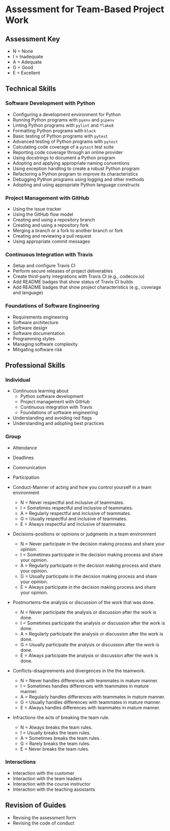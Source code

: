 # Assessment for Team-Based Project Work

## Assessment Key

* N = None
* I = Inadequate
* A = Adequate
* G = Good
* E = Excellent

## Technical Skills

### Software Development with Python

* Configuring a development environment for Python
* Running Python programs with `pyenv` and `pipenv`
* Linting Python programs with `pylint` and `flake8`
* Formatting Python programs with `black`
* Basic testing of Python programs with `pytest`
* Advanced testing of Python programs with `pytest`
* Calculating code coverage of a `pytest` test suite
* Reporting code coverage through an online provider
* Using docstrings to document a Python program
* Adopting and applying appropriate naming conventions
* Using exception handling to create a robust Python program
* Refactoring a Python program to improve its characteristics
* Debugging Python programs using logging and other methods
* Adopting and using appropriate Python language constructs

### Project Management with GitHub

* Using the issue tracker
* Using the GitHub flow model
* Creating and using a repository branch
* Creating and using a repository fork
* Merging a branch or a fork to another branch or fork
* Creating and reviewing a pull request
* Using appropriate commit messages

### Continuous Integration with Travis

* Setup and configure Travis CI
* Perform secure releases of project deliverables
* Create third-party integrations with Travis CI (e.g., codecov.io)
* Add README badges that show status of Travis CI builds
* Add README badges that show project characteristics (e.g., coverage and
  language)

### Foundations of Software Engineering

* Requirements engineering
* Software architecture
* Software design
* Software documentation
* Programming styles
* Managing software complexity
* Mitigating software risk

## Professional Skills

### Individual

* Continuous learning about
  * Python software development
  * Project management with GitHub
  * Continuous integration with Travis
  * Foundations of software engineering
* Understanding and avoiding red flags
* Understanding and adopting best practices

### Group

* Attendance
* Deadlines
* Communication
* Participation
* Conduct-Manner of acting and how you control yourself in a team environment
   * N = Never respectful and inclusive of teammates.
   * I = Sometimes respectful and inclusive of teammates.
   * A = Regularly respectful and inclusive of teammates.
   * G = Usually respectful and inclusive of teammates.
   * E = Always respectful and inclusive of teammates.

* Decisions-positions or opinions or judgments in a team environment 
  * N = Never participate in the decision making process and share your opinion.
  * I = Sometimes participate in the decision making process and share your
   opinion.
  * A = Regularly participate in the decision making process and share your 
  opinion.
  * G = Usually participate in the decision making process and share your
   opinion.
  * E = Always participate in the decision making process and share your
   opinion.
  
* Postmortems-the analysis or discussion of the work that was done.
  * N = Never participate the analysis or discussion after the work is done.
  * I = Sometimes participate the analysis or discussion after the work is done.
  * A = Regularly participate the analysis or discussion after the work is done.
  * G = Usually participate the analysis or discussion after the work is done.
  * E = Always participate the analysis or discussion after the work is done.
  
* Conflicts-disagreements and divergences in the the teamwork. 
  * N = Never handles differences with teammates in mature manner.
  * I = Sometimes handles differences with teammates in mature manner.
  * A = Regularly handles differences with teammates in mature manner.
  * G = Usually handles differences with teammates in mature manner.
  * E = Always handles differences with teammates in mature manner.
  
* Infractions-the acts of breaking the team rule.
  * N = Always breaks the team rules.
  * I = Usually breaks the team rules.
  * A = Sometimes breaks the team rules .
  * G = Rarely breaks the team rules.
  * E = Never breaks the team rules.
### Interactions

* Interaction with the customer
* Interaction with the team leaders
* Interaction with the course instructor
* Interaction with the teaching assistants

## Revision of Guides

* Revising the assessment form
* Revising the code of conduct
